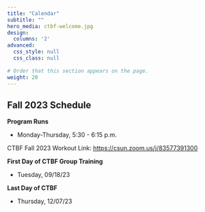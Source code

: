 ```yaml
---
title: "Calendar"
subtitle: ""
hero_media: ctbf-welcome.jpg
design:
  columns: '2'
advanced:
  css_style: null
  css_class: null
  
# Order that this section appears on the page.
weight: 20
---
```


## Fall 2023 Schedule

**Program Runs**

-   Monday-Thursday, 5:30 - 6:15 p.m.

CTBF Fall 2023 Workout Link: <https://csun.zoom.us/j/83577391300>

**First Day of CTBF Group Training**

-   Tuesday, 09/18/23

**Last Day of CTBF**

-   Thursday, 12/07/23
